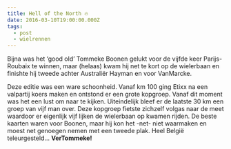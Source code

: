 ```yaml
---
title: Hell of the North 🔥
date: 2016-03-10T19:00:00.000Z
tags:
  - post
  - wielrennen
---
```

Bijna was het ‘good old’ Tommeke Boonen gelukt voor de vijfde keer Parijs-Roubaix te winnen, maar (helaas) kwam hij net te kort op de wielerbaan en finishte hij tweede achter Australiër Hayman en voor VanMarcke.

Deze editie was een ware schoonheid. Vanaf km 100 ging Etixx na een valpartij koers maken en ontstond er een grote kopgroep. Vanaf dit moment was het een lust om naar te kijken. Uiteindelijk bleef er de laatste 30 km een groep van vijf man over. Deze kopgroep fietste zichzelf volgas naar de meet waardoor er eigenlijk vijf lijken de wielerbaan op kwamen rijden. De beste kaarten waren voor Boonen, maar hij kon het -net- niet waarmaken en moest net genoegen nemen met een tweede plak. Heel België teleurgesteld… **VerTommeke!**